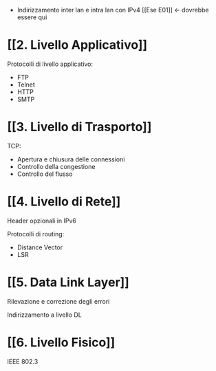 - Indirizzamento inter lan e intra lan con IPv4 [[Ese E01]] <- dovrebbe essere qui

# [[2. Livello Applicativo]]
Protocolli di livello applicativo:
- FTP
- Telnet
- HTTP
- SMTP

# [[3. Livello di Trasporto]]
TCP:
- Apertura e chiusura delle connessioni
- Controllo della congestione
- Controllo del flusso

# [[4. Livello di Rete]]

Header opzionali in IPv6

Protocolli di routing: 
- Distance Vector
- LSR

# [[5. Data Link Layer]]

Rilevazione e correzione degli errori

Indirizzamento a livello DL

# [[6. Livello Fisico]]

IEEE 802.3